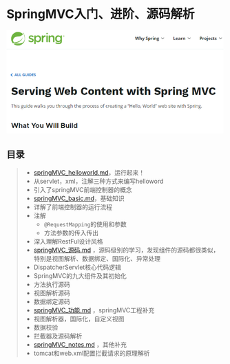 # SpringMVC入门、进阶、源码解析

![image-20210418211110188](assets/img/image-20210418211110188.png)



## 目录

> -  [springMVC_helloworld.md](notes/springMVC_helloworld.md)，运行起来！
>   - 从servlet，xml，注解三种方式来编写helloword
>   - 引入了springMVC前端控制器的概念
> -  [springMVC_basic.md](notes\springMVC_basic.md)，基础知识
>   - 详解了前端控制器的运行流程
>   - 注解
>     - `@RequestMapping`的使用和参数
>     - 方法参数的传入传出
>   - 深入理解RestFul设计风格
> -  [springMVC_源码.md](notes\springMVC_源码.md) ，源码级别的学习，发现组件的源码都很类似，特别是视图解析、数据绑定、国际化、异常处理
>   - DispatcherServlet核心代码逻辑
>   - SpringMVC的九大组件及其初始化
>   - 方法执行源码
>   - 视图解析源码
>   - 数据绑定源码
> -  [springMVC_功能.md](notes\springMVC_功能.md) ，springMVC工程补充
>   - 视图解析器，国际化，自定义视图
>   - 数据校验
>   - 拦截器及源码解析
> -   [springMVC_notes.md](notes\springMVC_notes.md) ，其他补充
>    -  tomcat和web.xml配置拦截请求的原理解析

